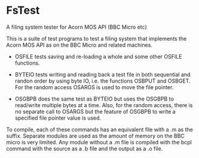 # FsTest
A filing system tester for Acorn MOS API (BBC Micro etc)

This is a suite of test programs to test a filing system that implements
the Acorn MOS API as on the BBC Micro and related machines.

* OSFILE tests saving and re-loading a whole and some other OSFILE
  functions.

* BYTEIO tests writing and reading back a test file in both sequential
  and randon order by using byte IO, i.e. the functions OSBPUT and
  OSBGET.  For the random access OSARGS is used to move the file
  pointer.

* OSGBPB does the same test as BYTEIO but uses the OSGBPB to read/write
  multiple bytes at a time.  Also, for the random access, there is no
  separate call to OSARGS but the feature of OSGBPB to write a
  specified file pointer value is used.

To compile, each of these commands has an equivalent file with a .m
as the suffix.  Separate modules are used as the amount of memory on
the BBC micro is very limited.  Any module without a .m file is
compiled with the bcpl command with the source as a .b file and the
output as a .o file.
